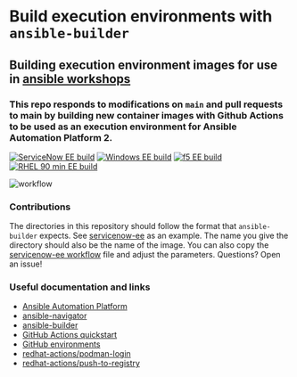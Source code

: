 # Build execution environments with `ansible-builder`
## Building execution environment images for use in [ansible workshops](https://github.com/ansible/workshops)
### This repo responds to modifications on `main` and pull requests to main by building new container images with Github Actions to be used as an execution environment for Ansible Automation Platform 2.

[![ServiceNow EE build](https://github.com/cloin/ee-builds/actions/workflows/servicenow-ee-build.yml/badge.svg)](https://github.com/cloin/ee-builds/actions/workflows/servicenow-ee-build.yml) [![Windows EE build](https://github.com/cloin/ee-builds/actions/workflows/windows-ee-build.yml/badge.svg)](https://github.com/cloin/ee-builds/actions/workflows/windows-ee-build.yml) [![f5 EE build](https://github.com/cloin/ee-builds/actions/workflows/f5-ee-build.yml/badge.svg)](https://github.com/cloin/ee-builds/actions/workflows/f5-ee-build.yml) [![RHEL 90 min EE build](https://github.com/cloin/ee-builds/actions/workflows/rhel_90-ee.yml/badge.svg?branch=main)](https://github.com/cloin/ee-builds/actions/workflows/rhel_90-ee.yml)

![workflow](https://github.com/cloin/ee-builds/assets/8515817/b18c02e4-4f9d-47a8-9e5c-6124c332e76a)

### Contributions
The directories in this repository should follow the format that `ansible-builder` expects. See [servicenow-ee](https://github.com/cloin/ee-builds/tree/main/servicenow-ee) as an example. The name you give the directory should also be the name of the image. You can also copy the [servicenow-ee workflow](https://github.com/cloin/ee-builds/blob/main/.github/workflows/servicenow-ee-build.yml) file and adjust the parameters. Questions? Open an issue!


### Useful documentation and links
- [Ansible Automation Platform](https://www.ansible.com/products/automation-platform)
- [ansible-navigator](https://github.com/ansible/ansible-navigator)
- [ansible-builder](https://github.com/ansible/ansible-builder)
- [GitHub Actions quickstart](https://docs.github.com/en/actions/quickstart)
- [GitHub environments](https://docs.github.com/en/actions/deployment/using-environments-for-deployment)
- [redhat-actions/podman-login](https://github.com/redhat-actions/podman-login)
- [redhat-actions/push-to-registry](https://github.com/redhat-actions/push-to-registry)
